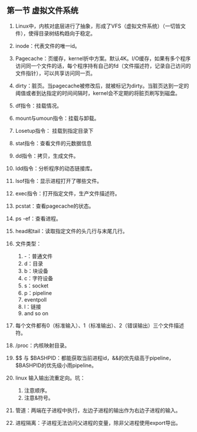 ##  第一节 虚拟文件系统

1. Linux中，内核对底层进行了抽象，形成了VFS（虚拟文件系统）（一切皆文件），使得目录树结构趋向于稳定。

2. inode：代表文件的唯一id。

3. Pagecache：页缓存，kernel折中方案。默认4K。I/O缓存，如果有多个程序访问同一个文件的话，每个程序持有自己的fd（文件描述符，记录自己访问的文件指针），可以共享访问同一页。

4. dirty：脏页。当pagecache被修改后，就被标记为dirty。当脏页达到一定的阈值或者到达指定的时间间隔时，kernel会不定期的将脏页刷写到磁盘。

5. df指令：挂载情况。

6. mount与umoun指令：挂载与卸载。

7. Losetup指令： 挂载到指定目录下

8. stat指令：查看文件的元数据信息

9. dd指令：拷贝，生成文件。

10. ldd指令：分析程序的动态链接库。

11. lsof指令：显示进程打开了哪些文件。 

12. exec指令：打开指定文件，生产文件描述符。 

13. pcstat：查看pagecache的状态。

14. ps -ef：查看进程。

15. head和tail：读取指定文件的头几行与末尾几行。

16. 文件类型：

    1. -：普通文件
    2. d：目录
    3. b：块设备
    4. c：字符设备
    5. s：socket
    6. p：pipeline
    7. eventpoll
    8. l：链接
    9. and so on

17. 每个文件都有0（标准输入）、1（标准输出）、2（错误输出）三个文件描述符。

18. /proc：内核映射目录。

19. $$ 与 $BASHPID：都能获取当前进程id，&&的优先级高于pipeline，$BASHPID的优先级小雨pipeline。

20. linux 输入输出流重定向。坑：

    1. 注意顺序。
    2. 注意&符号。

21. 管道：两端在子进程中执行，左边子进程的输出作为右边子进程的输入。

22. 进程隔离：子进程无法访问父进程的变量，除非父进程使用export导出。

    

    



